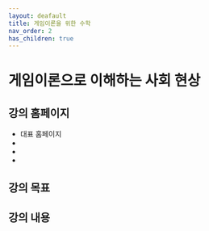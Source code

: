 ```yaml
---
layout: deafault
title: 게임이론을 위한 수학
nav_order: 2
has_children: true
---
```


# 게임이론으로 이해하는 사회 현상

## 강의 홈페이지

- 대표 홈페이지
-
- 
- 



## 강의 목표



## 강의 내용
